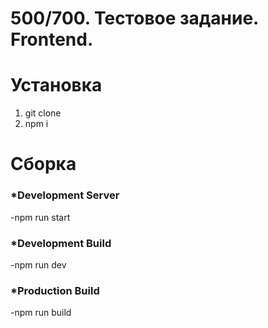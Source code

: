 # 500/700. Тестовое задание. Frontend.

# Установка

<ol>
    <li>git clone</li>
    <li>npm i</li>
</ol>

# Сборка

<h3>*Development Server</h3>

-npm run start

<h3>*Development Build</h3>

-npm run dev

<h3>*Production Build</h3>

-npm run build
